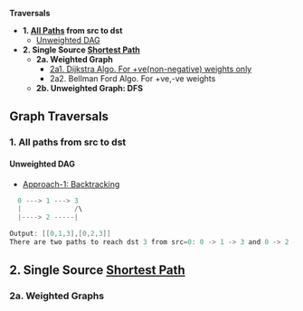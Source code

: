 **Traversals**
- **1. <ins>All Paths</ins> from src to dst**
  - [Unweighted DAG](#dag)
- **2. Single Source <ins>Shortest Path</ins>**
  - **2a. Weighted Graph**
    - [2a1. Dijkstra Algo. For +ve(non-negative) weights only](Dijkstra_Algo.md)
    - 2a2. Bellman Ford Algo. For +ve,-ve weights
  - **2b. Unweighted Graph: DFS**

## Graph Traversals
### 1. All paths from src to dst
<a name=dag></a>
#### Unweighted DAG
- [Approach-1: Backtracking](/DS_Questions/Questions/Graphs/Find/Directed_Graph/Acyclic)
```c
  0 ---> 1 ---> 3
  |             /\
  |----> 2 -----|

Output: [[0,1,3],[0,2,3]] 
There are two paths to reach dst 3 from src=0: 0 -> 1 -> 3 and 0 -> 2 -> 3.
```

## 2. Single Source <ins>Shortest Path</ins>
### 2a. Weighted Graphs
